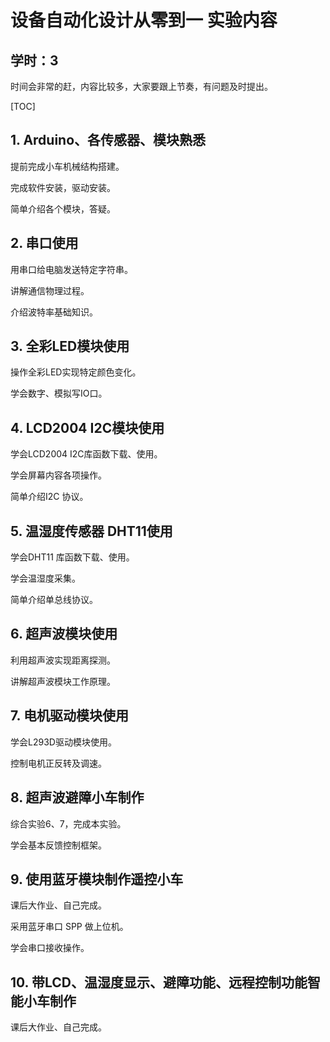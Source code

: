 # 设备自动化设计从零到一 实验内容

## 学时：3

时间会非常的赶，内容比较多，大家要跟上节奏，有问题及时提出。

[TOC]

## 1. Arduino、各传感器、模块熟悉

提前完成小车机械结构搭建。

完成软件安装，驱动安装。

简单介绍各个模块，答疑。

## 2. 串口使用

用串口给电脑发送特定字符串。

讲解通信物理过程。

介绍波特率基础知识。

## 3. 全彩LED模块使用

操作全彩LED实现特定颜色变化。

学会数字、模拟写IO口。

## 4. LCD2004 I2C模块使用

学会LCD2004 I2C库函数下载、使用。

学会屏幕内容各项操作。

简单介绍I2C 协议。

## 5. 温湿度传感器 DHT11使用

学会DHT11 库函数下载、使用。

学会温湿度采集。

简单介绍单总线协议。

## 6. 超声波模块使用

利用超声波实现距离探测。

讲解超声波模块工作原理。

## 7. 电机驱动模块使用

学会L293D驱动模块使用。

控制电机正反转及调速。

## 8. 超声波避障小车制作

综合实验6、7，完成本实验。

学会基本反馈控制框架。

## 9. 使用蓝牙模块制作遥控小车

课后大作业、自己完成。

采用蓝牙串口 SPP 做上位机。

学会串口接收操作。

## 10. 带LCD、温湿度显示、避障功能、远程控制功能智能小车制作

课后大作业、自己完成。